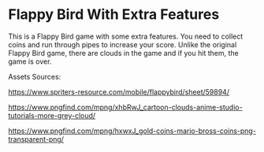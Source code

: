 # Flappy Bird With Extra Features
 
This is a Flappy Bird game with some extra features. You need to collect coins and run through pipes to increase your score. Unlike the original Flappy Bird game, there are clouds in the game and if you hit them, the game is over.

Assets Sources:

https://www.spriters-resource.com/mobile/flappybird/sheet/59894/

https://www.pngfind.com/mpng/xhbRwJ_cartoon-clouds-anime-studio-tutorials-more-grey-cloud/

https://www.pngfind.com/mpng/hxwxJ_gold-coins-mario-bross-coins-png-transparent-png/
